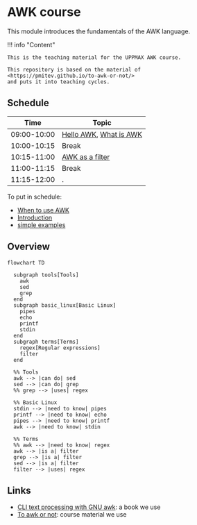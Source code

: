# AWK course

This module introduces the fundamentals of the AWK language. 

!!! info "Content"

    This is the teaching material for the UPPMAX AWK course.

    This repository is based on the material of <https://pmitev.github.io/to-awk-or-not/>
    and puts it into teaching cycles.
    
## Schedule

Time          | Topic
--------------|-------------------------------
09:00-10:00   | [Hello AWK](hello_awk.md), [What is AWK](what_is_awk.md)
10:00-10:15   | Break
10:15-11:00   | [AWK as a filter](awk_as_a_filter.md)
11:00-11:15   | Break
11:15-12:00   | .

To put in schedule:

 * [When to use AWK](when_to_use_awk.md)
 * [Introduction](introduction.md)
 * [simple examples](simple_examples.md)

## Overview

```mermaid
flowchart TD

  subgraph tools[Tools]
    awk
    sed
    grep
  end
  subgraph basic_linux[Basic Linux]
    pipes
    echo
    printf
    stdin
  end
  subgraph terms[Terms]
    regex[Regular expressions]
    filter
  end

  %% Tools
  awk --> |can do| sed 
  sed --> |can do| grep
  %% grep --> |uses| regex

  %% Basic Linux
  stdin --> |need to know| pipes
  printf --> |need to know| echo
  pipes --> |need to know| printf
  awk --> |need to know| stdin

  %% Terms
  %% awk --> |need to know| regex
  awk --> |is a| filter
  grep --> |is a| filter
  sed --> |is a| filter
  filter --> |uses| regex
```

## Links

 * [CLI text processing with GNU awk](https://learnbyexample.github.io/learn_gnuawk/): a book we use
 * [To awk or not](https://pmitev.github.io/to-awk-or-not): course material we use

